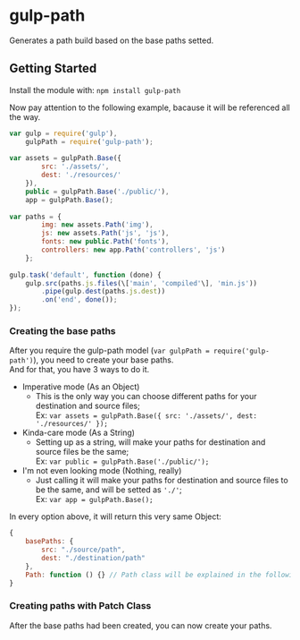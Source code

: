 # gulp-path

Generates a path build based on the base paths setted.

## Getting Started
Install the module with: `npm install gulp-path`

Now pay attention to the following example, bacause it will be referenced all the way.  
```js
var gulp = require('gulp'),
    gulpPath = require('gulp-path');
    
var assets = gulpPath.Base({
        src: './assets/',
        dest: './resources/'
    }),
    public = gulpPath.Base('./public/'),
    app = gulpPath.Base();
    
var paths = {
        img: new assets.Path('img'),
        js: new assets.Path('js', 'js'),
        fonts: new public.Path('fonts'),
        controllers: new app.Path('controllers', 'js')
    };
    
gulp.task('default', function (done) {
    gulp.src(paths.js.files(\['main', 'compiled'\], 'min.js'))
        .pipe(gulp.dest(paths.js.dest))
        .on('end', done());
});
```

### Creating the base paths
After you require the gulp-path model (`var gulpPath = require('gulp-path')`),
you need to create your base paths.  
And for that, you have 3 ways to do it.

- Imperative mode (As an Object)
    - This is the only way you can choose different paths for your destination
     and source files;  
        Ex: `var assets = gulpPath.Base({ src: './assets/', dest: './resources/' });`
- Kinda-care mode (As a String)
    - Setting up as a string, will make your paths for destination and source
    files be the same;  
        Ex: `var public = gulpPath.Base('./public/');`
- I'm not even looking mode (Nothing, really)
    - Just calling it will make your paths for destination and source files to
    be the same, and will be setted as `'./'`;  
        Ex: `var app = gulpPath.Base();`
        
In every option above, it will return this very same Object:
```js
{
    basePaths: {
        src: "./source/path",
        dest: "./destination/path"
    },
    Path: function () {} // Path class will be explained in the following 
}
```

### Creating paths with Patch Class
After the base paths had been created, you can now create your paths.  
